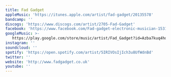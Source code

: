 ```yaml
---
title: Fad Gadget
appleMusic: 'https://itunes.apple.com/artist/fad-gadget/20135578'
bandcamp: ''
discogs: 'https://www.discogs.com/artist/2705-Fad-Gadget'
facebook: 'https://www.facebook.com/Fad-gadget-electronic-musician-153115818049211'
googleMusic: >-
   https://play.google.com/store/music/artist/Fad_Gadget?id=Azba7kuq4hdwlr5gxcfvx7z7yia
instagram: ''
soundcloud: ''
spotify: 'https://open.spotify.com/artist/5IRIVOsIjIch3u8UfWdnBd'
twitter: ''
website: 'http://www.fadgadget.co.uk'
youtube: ''
---
```

